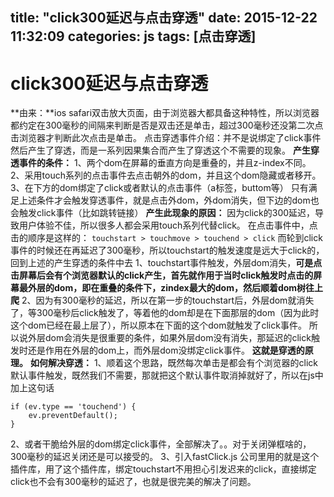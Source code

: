 title: "click300延迟与点击穿透"
date: 2015-12-22 11:32:09
categories: js
tags: [点击穿透]
---

# click300延迟与点击穿透
**由来：**ios safari双击放大页面，由于浏览器大都具备这种特性，所以浏览器都约定在300毫秒的间隔来判断是否是双击还是单击，超过300毫秒还没第二次点击浏览器才判断此次点击是单击。
点击穿透事件介绍：并不是说绑定了click事件然后产生了穿透，而是一系列因果集合而产生了穿透这个不需要的现象。
**产生穿透事件的条件：**
1、两个dom在屏幕的垂直方向是重叠的，并且z-index不同。
2、采用touch系列的点击事件去点击朝外的dom，并且这个dom隐藏或者移开。
3、在下方的dom绑定了click或者默认的点击事件（a标签，buttom等）
只有满足上述条件才会触发穿透事件，就是点击外dom，外dom消失，但下边的dom也会触发click事件（比如跳转链接）
**产生此现象的原因：**
因为click的300延迟，导致用户体验不佳，所以很多人都会采用touch系列代替click。
在点击事件中，点击的顺序是这样的：
`touchstart > touchmove > touchend > click`
而轮到click事件的时候还在再延迟了300毫秒，所以touchstart的触发速度是远大于click的，回到上述的产生穿透的条件中去
1、touchstart事件触发，外层dom消失，**可是点击屏幕后会有个浏览器默认的click产生，首先就作用于当时click触发时点击的屏幕最外层的dom，即在重叠的条件下，zindex最大的dom，然后顺着dom树往上爬**
2、因为有300毫秒的延迟，所以在第一步的touchstart后，外层dom就消失了，等300毫秒后click触发了，等着他的dom却是在下面那层的dom（因为此时这个dom已经在最上层了），所以原本在下面的这个dom就触发了click事件。
所以说外层dom会消失是很重要的条件，如果外层dom没有消失，那延迟的click触发时还是作用在外层的dom上，而外层dom没绑定click事件。
**这就是穿透的原理。**
**如何解决穿透：**
1、顺着这个思路，既然每次单击是都会有个浏览器的click默认事件触发，既然我们不需要，那就把这个默认事件取消掉就好了，所以在js中加上这句话
```
if (ev.type == 'touchend') {
	ev.preventDefault();
}
```
2、或者干脆给外层的dom绑定click事件，全部解决了。。对于关闭弹框啥的，300毫秒的延迟关闭还是可以接受的。
3、引入fastClick.js
公司里用的就是这个插件库，用了这个插件库，绑定touchstart不用担心引发迟来的click，直接绑定click也不会有300毫秒的延迟了，也就是很完美的解决了问题。